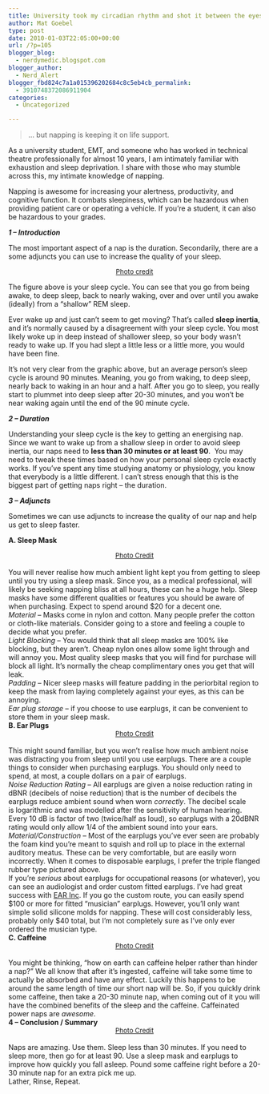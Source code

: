 ```yaml
---
title: University took my circadian rhythm and shot it between the eyes
author: Mat Goebel
type: post
date: 2010-01-03T22:05:00+00:00
url: /?p=105
blogger_blog:
  - nerdymedic.blogspot.com
blogger_author:
  - Nerd_Alert
blogger_fbd824c7a1a015396202684c8c5eb4cb_permalink:
  - 3910748372086911904
categories:
  - Uncategorized

---
```

>&#8230; but napping is keeping it on life support.

As a university student, EMT, and someone who has worked in technical theatre professionally for almost 10 years, I am intimately familiar with exhaustion and sleep deprivation. I share with those who may stumble across this, my intimate knowledge of napping.

Napping is awesome for increasing your alertness, productivity, and cognitive function. It combats sleepiness, which can be hazardous when providing patient care or operating a vehicle. If you&#8217;re a student, it can also be hazardous to your grades.

**_1 &#8211; Introduction_**

The most important aspect of a nap is the duration. Secondarily, there are a some adjuncts you can use to increase the quality of your sleep.

<div class="separator" style="clear:both;text-align:center;">
  <a style="margin-left:1em;margin-right:1em;" href="http://wp.docker.localhost:8000/wp-content/uploads/2011/06/sleep_cycle.jpeg"><img src="http://wp.docker.localhost:8000/wp-content/uploads/2011/06/sleep_cycle.jpeg?w=300" alt="" border="0" /></a>
</div>

<div class="separator" style="clear:both;text-align:center;">
  <a href="http://www.sleep-problems.com/sleep_architecture/stages_of_sleep/"><span class="Apple-style-span" style="font-size:small;">Photo credit</span></a>
</div>

The figure above is your sleep cycle. You can see that you go from being awake, to deep sleep, back to nearly waking, over and over until you awake (ideally) from a &#8220;shallow&#8221; REM sleep.

Ever wake up and just can&#8217;t seem to get moving? That&#8217;s called **sleep inertia**, and it&#8217;s normally caused by a disagreement with your sleep cycle. You most likely woke up in deep instead of shallower sleep, so your body wasn&#8217;t ready to wake up. If you had slept a little less or a little more, you would have been fine.

It&#8217;s not very clear from the graphic above, but an average person&#8217;s sleep cycle is around 90 minutes. Meaning, you go from waking, to deep sleep, nearly back to waking in an hour and a half. After you go to sleep, you really start to plummet into deep sleep after 20-30 minutes, and you won&#8217;t be near waking again until the end of the 90 minute cycle.

**_2 &#8211; Duration_**

Understanding your sleep cycle is the key to getting an energising nap. Since we want to wake up from a shallow sleep in order to avoid sleep inertia, our naps need to **less than 30 minutes or at least 90**.  You may need to tweak these times based on how your personal sleep cycle exactly works. If you&#8217;ve spent any time studying anatomy or physiology, you know that everybody is a little different. I can&#8217;t stress enough that this is the biggest part of getting naps right &#8211; the duration.

**_3 &#8211; Adjuncts_**

Sometimes we can use adjuncts to increase the quality of our nap and help us get to sleep faster.

**A. Sleep Mask**

<div class="separator" style="clear:both;text-align:center;">
  <a style="margin-left:1em;margin-right:1em;" href="http://wp.docker.localhost:8000/wp-content/uploads/2011/06/sleep-mask1.jpeg"><img src="http://wp.docker.localhost:8000/wp-content/uploads/2011/06/sleep-mask1.jpeg?w=300" alt="" border="0" /></a>
</div>

<div style="text-align:center;">
  <a href="http://leisureguy.wordpress.com/2006/08/02/tips-for-better-sleep/"><span class="Apple-style-span" style="font-size:small;">Photo Credit</span></a>
</div>

<div style="text-align:center;">
  <strong><span style="font-weight:normal;"><br /> </span></strong>
</div>

<div style="text-align:left;">
  You will never realise how much ambient light kept you from getting to sleep until you try using a sleep mask. Since you, as a medical professional, will likely be seeking napping bliss at all hours, these can he a huge help. Sleep masks have some different qualities or features you should be aware of when purchasing. Expect to spend around $20 for a decent one.
</div>

<div style="text-align:left;">
  <em>Material</em> &#8211; Masks come in nylon and cotton. Many people prefer the cotton or cloth-like materials. Consider going to a store and feeling a couple to decide what you prefer.
</div>

<div style="text-align:left;">
  <em>Light Blocking</em> &#8211; You would think that all sleep masks are 100% like blocking, but they aren&#8217;t. Cheap nylon ones allow some light through and will annoy you. Most quality sleep masks that you will find for purchase will block all light. It&#8217;s normally the cheap complimentary ones you get that will leak.
</div>

<div style="text-align:left;">
  <em>Padding</em> &#8211; Nicer sleep masks will feature padding in the periorbital region to keep the mask from laying completely against your eyes, as this can be annoying.
</div>

<div style="text-align:left;">
  <em>Ear plug storage</em> &#8211; if you choose to use earplugs, it can be convenient to store them in your sleep mask.
</div>

<div style="text-align:left;">
  <strong>B. Ear Plugs</strong>
</div>

<div class="separator" style="clear:both;text-align:center;">
  <a style="margin-left:1em;margin-right:1em;" href="http://wp.docker.localhost:8000/wp-content/uploads/2011/06/mmm3404004_1_12.jpeg"><img src="http://wp.docker.localhost:8000/wp-content/uploads/2011/06/mmm3404004_1_12.jpeg?w=300" alt="" border="0" /></a>
</div>

<div class="separator" style="clear:both;text-align:center;">
  <a href="http://a.%20sleep%20mask/"><span class="Apple-style-span" style="font-size:small;">Photo Credit</span></a>
</div>

<div style="text-align:left;">
  <strong><br /> </strong>
</div>

<div style="text-align:left;">
  This might sound familiar, but you won&#8217;t realise how much ambient noise was distracting you from sleep until you use earplugs. There are a couple things to consider when purchasing earplugs. You should only need to spend, at most, a couple dollars on a pair of earplugs.
</div>

<div style="text-align:left;">
  <em>Noise Reduction Rating</em> &#8211; All earplugs are given a noise reduction rating in dBNR (decibels of noise reduction) that is the number of decibels the earplugs reduce ambient sound when worn <em>correctly</em>. The decibel scale is logarithmic and was modelled after the sensitivity of human hearing. Every 10 dB is factor of two (twice/half as loud), so earplugs with a 20dBNR rating would only allow 1/4 of the ambient sound into your ears.
</div>

<div style="text-align:left;">
  <em>Material/Construction</em> &#8211; Most of the earplugs you&#8217;ve ever seen are probably the foam kind you&#8217;re meant to squish and roll up to place in the external auditory meatus. These can be very comfortable, but are easily worn incorrectly. When it comes to disposable earplugs, I prefer the triple flanged rubber type pictured above.
</div>

<div style="text-align:left;">
  If you&#8217;re <em>serious</em> about earplugs for occupational reasons (or whatever), you can see an audiologist and order custom fitted earplugs. I&#8217;ve had great success with <a href="http://www.earinc.com/index.php">EAR Inc</a>. If you go the custom route, you can easily spend $100 or more for fitted &#8220;musician&#8221; earplugs. However, you&#8217;ll only want simple solid silicone molds for napping. These will cost considerably less, probably only $40 total, but I&#8217;m not completely sure as I&#8217;ve only ever ordered the musician type.
</div>

<div style="text-align:left;">
  <strong>C. Caffeine</strong>
</div>

<div class="separator" style="clear:both;text-align:center;">
  <a style="margin-left:1em;margin-right:1em;" href="http://nerdymedic.files.wordpress.com/2010/01/070815_coke_vmed_11awidec2.jpeg"><img src="http://nerdymedic.files.wordpress.com/2010/01/070815_coke_vmed_11awidec2.jpeg?w=162" alt="" border="0" /></a>
</div>

<div class="separator" style="clear:both;text-align:center;">
  <a href="http://coolaggregator.wordpress.com/2008/06/"><span class="Apple-style-span" style="font-size:small;">Photo Credit</span></a>
</div>

<div style="text-align:left;">
  <strong><br /> </strong>
</div>

<div style="text-align:left;">
  You might be thinking, &#8220;how on earth can caffeine helper rather than hinder a nap?&#8221; We all know that after it&#8217;s ingested, caffeine will take some time to actually be absorbed and have any effect. Luckily this happens to be around the same length of time our short nap will be. So, if you quickly drink some caffeine, then take a 20-30 minute nap, when coming out of it you will have the combined benefits of the sleep and the caffeine. Caffeinated power naps are <em>awesome</em>.
</div>

<div style="text-align:left;">
  <strong>4 &#8211; Conclusion / Summary</strong>
</div>

<div class="separator" style="clear:both;text-align:center;">
  <a style="margin-left:1em;margin-right:1em;" href="http://wp.docker.localhost:8000/wp-content/uploads/2011/06/google_cat_nap2.jpeg"><img src="http://wp.docker.localhost:8000/wp-content/uploads/2011/06/google_cat_nap2.jpeg?w=300" alt="" border="0" /></a>
</div>

<div style="text-align:center;">
  <a href="http://www.catsarepeople2.com/"><span class="Apple-style-span" style="font-size:small;">Photo Credit</span></a>
</div>

<div style="text-align:left;">
  <strong><br /> </strong>
</div>

<div style="text-align:left;">
  Naps are amazing. Use them. Sleep less than 30 minutes. If you need to sleep more, then go for at least 90. Use a sleep mask and earplugs to improve how quickly you fall asleep. Pound some caffeine right before a 20-30 minute nap for an extra pick me up.
</div>

<div style="text-align:left;">
  Lather, Rinse, Repeat.
</div>

<div class="blogger-post-footer">
  <img src="" alt="" width="1" height="1" />
</div>